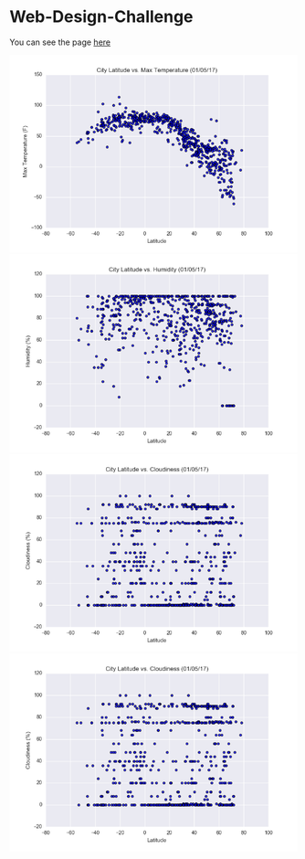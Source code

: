 # Web-Design-Challenge

You can see the page [here](href="https://veraroberto.github.io/Web-Design-Challenge/index.html")

<img src="Resources/assets/images/Fig1.png" alt="Max Temp">

<img src="Resources/assets/images/Fig2.png" alt="Humidity">

<img src="Resources/assets/images/Fig3.png" alt="Cloudiness">

<img src="Resources/assets/images/Fig3.png" alt="Wind Speed">

